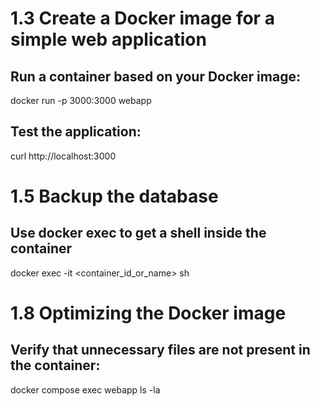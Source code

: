 # 1.3 Create a Docker image for a simple web application

## Run a container based on your Docker image:
docker run -p 3000:3000 webapp

## Test the application:
curl http://localhost:3000

# 1.5 Backup the database
## Use docker exec to get a shell inside the container
docker exec -it <container_id_or_name> sh
# 1.8 Optimizing the Docker image
## Verify that unnecessary files are not present in the container:
docker compose exec webapp ls -la
